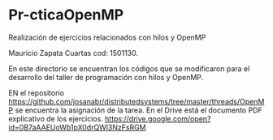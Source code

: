 # Pr-cticaOpenMP
Realización de ejercicios relacionados con hilos y OpenMP

Mauricio Zapata Cuartas  cod: 1501130.

En este directorio se encuentran los códigos que se modificaron para el desarrollo del taller de programación con hilos y OpenMP.

EN el repositorio <https://github.com/josanabr/distributedsystems/tree/master/threads/OpenMP> se encuentra la asignación de la tarea. En el Drive está el documento PDF explicativo de los ejercicios. <https://drive.google.com/open?id=0B7aAAEUoWb1pX0drQWl3NzFsRGM>
